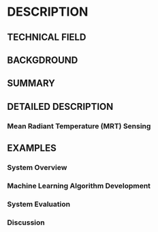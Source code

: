 # DESCRIPTION

## TECHNICAL FIELD

## BACKGDROUND

## SUMMARY

## DETAILED DESCRIPTION

### Mean Radiant Temperature (MRT) Sensing

## EXAMPLES

### System Overview

### Machine Learning Algorithm Development

### System Evaluation

### Discussion

